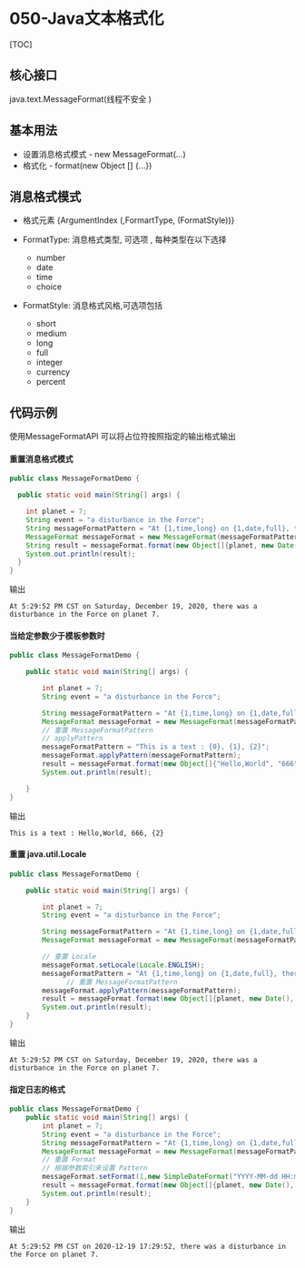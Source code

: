 # 050-Java文本格式化

[TOC]

## 核心接口

java.text.MessageFormat(线程不安全 )

## 基本用法

- 设置消息格式模式 - new MessageFormat(...)
- 格式化 - format(new Object [] {...})

## 消息格式模式

- 格式元素 {ArgumentIndex (,FormartType, (FormatStyle))}

- FormatType: 消息格式类型, 可选项 , 每种类型在以下选择

  - number
  - date
  - time
  - choice

- FormatStyle: 消息格式风格,可选项包括

  - short
  - medium
  - long
  - full
  - integer
  - currency
  - percent

  

## 代码示例

使用MessageFormatAPI 可以将占位符按照指定的输出格式输出

#### 重置消息格式模式

```java
public class MessageFormatDemo {

  public static void main(String[] args) {

    int planet = 7;
    String event = "a disturbance in the Force";
    String messageFormatPattern = "At {1,time,long} on {1,date,full}, there was {2} on planet {0,number,integer}.";
    MessageFormat messageFormat = new MessageFormat(messageFormatPattern);
    String result = messageFormat.format(new Object[]{planet, new Date(), event});
    System.out.println(result);
  }
}
```

输出

```
At 5:29:52 PM CST on Saturday, December 19, 2020, there was a disturbance in the Force on planet 7.
```

#### 当给定参数少于模板参数时

```java
public class MessageFormatDemo {

    public static void main(String[] args) {

        int planet = 7;
        String event = "a disturbance in the Force";

        String messageFormatPattern = "At {1,time,long} on {1,date,full}, there was {2} on planet {0,number,integer}.";
        MessageFormat messageFormat = new MessageFormat(messageFormatPattern);
        // 重置 MessageFormatPattern
        // applyPattern
        messageFormatPattern = "This is a text : {0}, {1}, {2}";
        messageFormat.applyPattern(messageFormatPattern);
        result = messageFormat.format(new Object[]{"Hello,World", "666"});
        System.out.println(result);

    }
}
```

输出

```
This is a text : Hello,World, 666, {2}
```

#### 重置 java.util.Locale

```java
public class MessageFormatDemo {

    public static void main(String[] args) {

        int planet = 7;
        String event = "a disturbance in the Force";

        String messageFormatPattern = "At {1,time,long} on {1,date,full}, there was {2} on planet {0,number,integer}.";
        MessageFormat messageFormat = new MessageFormat(messageFormatPattern);

        // 重置 Locale
        messageFormat.setLocale(Locale.ENGLISH);
        messageFormatPattern = "At {1,time,long} on {1,date,full}, there was {2} on planet {0,number,integer}.";
              // 重置 MessageFormatPattern   
        messageFormat.applyPattern(messageFormatPattern);
        result = messageFormat.format(new Object[]{planet, new Date(), event});
        System.out.println(result);
    }
}
```

输出

```
At 5:29:52 PM CST on Saturday, December 19, 2020, there was a disturbance in the Force on planet 7.
```

#### 指定日志的格式

```java
public class MessageFormatDemo {
    public static void main(String[] args) {
        int planet = 7;
        String event = "a disturbance in the Force";
        String messageFormatPattern = "At {1,time,long} on {1,date,full}, there was {2} on planet {0,number,integer}.";
        MessageFormat messageFormat = new MessageFormat(messageFormatPattern);
        // 重置 Format
        // 根据参数索引来设置 Pattern
        messageFormat.setFormat(1,new SimpleDateFormat("YYYY-MM-dd HH:mm:ss"));
        result = messageFormat.format(new Object[]{planet, new Date(), event});
        System.out.println(result);
    }
}
```

输出

```
At 5:29:52 PM CST on 2020-12-19 17:29:52, there was a disturbance in the Force on planet 7.
```

